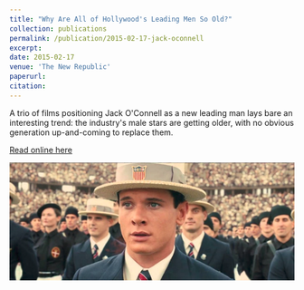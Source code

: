 ```yaml
---
title: "Why Are All of Hollywood's Leading Men So Old?"
collection: publications
permalink: /publication/2015-02-17-jack-oconnell
excerpt:
date: 2015-02-17
venue: 'The New Republic'
paperurl:
citation:
---
```

A trio of films positioning Jack O'Connell as a new leading man lays bare an interesting trend: the industry's male stars are getting older, with no obvious generation up-and-coming to replace them.

[Read online here](https://newrepublic.com/article/121004/jack-oconnell-and-hollywoods-arrested-development)

![](/images/jack-oconnell.png)
